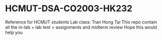 # HCMUT-DSA-CO2003-HK232
Reference for HCMUT students
Lab class: Tran Hong Tai
This repo contain all the in-lab + lab test + assignments and midterm review
Hope this would help you
